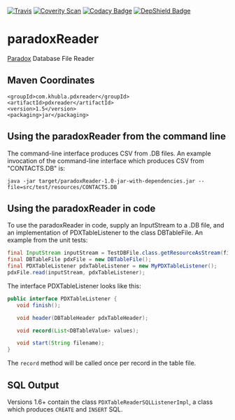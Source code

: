 [![Travis](https://travis-ci.org/teverett/paradoxReader.svg?branch=master)](https://travis-ci.org/teverett/paradoxReader)
[![Coverity Scan](https://img.shields.io/coverity/scan/3997.svg)](https://scan.coverity.com/projects/teverett-paradoxreader)
[![Codacy Badge](https://api.codacy.com/project/badge/Grade/0879c97ba4134bacace2e0260d8547da)](https://www.codacy.com/app/teverett/paradoxReader?utm_source=github.com&amp;utm_medium=referral&amp;utm_content=teverett/paradoxReader&amp;utm_campaign=Badge_Grade)
[![DepShield Badge](https://depshield.sonatype.org/badges/teverett/paradoxReader/depshield.svg)](https://depshield.github.io)

paradoxReader
=============

[Paradox](https://en.wikipedia.org/wiki/Paradox_(database)) Database File Reader

Maven Coordinates
-------------

```
<groupId>com.khubla.pdxreader</groupId>
<artifactId>pdxreader</artifactId>
<version>1.5</version>
<packaging>jar</packaging>
```

Using the paradoxReader from the command line
-------------

The command-line interface produces CSV from .DB files.  An example invocation of the command-line interface which produces CSV from "CONTACTS.DB" is:

`java -jar target/paradoxReader-1.0-jar-with-dependencies.jar --file=src/test/resources/CONTACTS.DB`

Using the paradoxReader in code
--------------

To use the paradoxReader in code, supply an InputStream to a .DB file, and an implementation of PDXTableListener to the class DBTableFile.  An example from the unit tests:

```java
final InputStream inputStream = TestDBFile.class.getResourceAsStream(filename);
final DBTableFile pdxFile = new DBTableFile();
final PDXTableListener pdxTableListener = new MyPDXTableListener();
pdxFile.read(inputStream, pdxTableListener);
```

The interface PDXTableListener looks like this:

```java
public interface PDXTableListener {
   void finish();

   void header(DBTableHeader pdxTableHeader);

   void record(List<DBTableValue> values);

   void start(String filename);
}
```

The `record` method will be called once per record in the table file.

SQL Output
--------------

Versions 1.6+ contain the class `PDXTableReaderSQLListenerImpl`, a class which produces `CREATE` and `INSERT` SQL.
 


